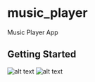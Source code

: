# music_player

Music Player App

## Getting Started
![alt text](https://i.ibb.co/FmTJQFx/Whats-App-Image-2024-03-13-at-10-50-09.jpg) ![alt text](https://i.ibb.co/Z2xQCbq/Whats-App-Image-2024-03-13-at-10-50-08.jpg)
